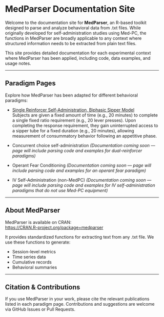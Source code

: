 # MedParser Documentation Site

Welcome to the documentation site for **MedParser**, an R-based toolkit designed to parse and analyze behavioral data from .txt files. While originally developed for self-administration studies using Med-PC, the functions in MedParser are broadly applicable to any context where structured information needs to be extracted from plain text files.

This site provides detailed documentation for each experimental context where MedParser has been applied, including code, data examples, and usage notes.

---

## Paradigm Pages

Explore how MedParser has been adapted for different behavioral paradigms:

- [Single Reinforcer Self-Administration, Biphasic Sipper Model](single_reinforcer_sippermodel.md)  
 Subjects are given a fixed amount of time (e.g., 20 minutes) to complete a single fixed ratio requirement (e.g., 20 lever presses). Upon completing the response requirement, they gain uninterrupted access to a sipper tube for a fixed duration (e.g., 20 minutes), allowing measurement of consummatory behavior following an appetitive phase.

- Concurrent choice self-administration 
  *(Documentation coming soon — page will include parsing code and examples for dual-reinforcer paradigms)*

- Operant Fear Conditioning
  *(Documentation coming soon — page will include parsing code and examples for an operant fear paradigm)*

- IV Self-Administration (non-MedPC)
  *(Documentation coming soon — page will include parsing code and examples for IV self-administration paradigms that do not use Med-PC equipment)*

---

## About MedParser

MedParser is available on CRAN:  
https://CRAN.R-project.org/package=medparser

It provides standardized functions for extracting text from any .txt file. We use these functions to generate:
- Session-level metrics
- Time series data
- Cumulative records
- Behavioral summaries

---

## Citation & Contributions

If you use MedParser in your work, please cite the relevant publications listed in each paradigm page. Contributions and suggestions are welcome via GitHub Issues or Pull Requests.


